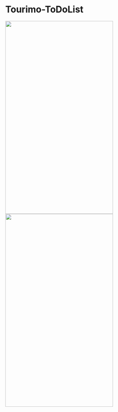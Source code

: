 # Tourimo-ToDoList

<img src="https://user-images.githubusercontent.com/70535911/91941265-2e47bd80-ed0e-11ea-84e8-91c9f201eb36.png" height="600" width="337" align="left"> <img src="https://user-images.githubusercontent.com/70535911/91941356-5800e480-ed0e-11ea-89fa-868de24f2611.png" height="600" width="337" align="center">
